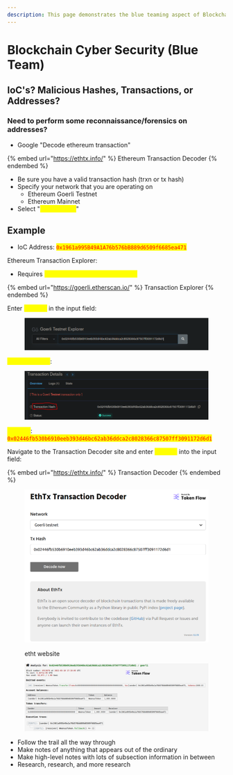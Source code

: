 ```yaml
---
description: This page demonstrates the blue teaming aspect of Blockchain cyber security
---
```


# Blockchain Cyber Security (Blue Team)

## IoC's? Malicious Hashes, Transactions, or Addresses?

### Need to perform some reconnaissance/forensics on addresses?

* Google "Decode ethereum transaction"

{% embed url="https://ethtx.info/" %}
Ethereum Transaction Decoder
{% endembed %}

* Be sure you have a valid transaction hash (trxn or tx hash)
* Specify your network that you are operating on
  * Ethereum Goerli Testnet
  * Ethereum Mainnet
* Select "<mark style="color:yellow;">Decode now</mark>"

## Example

* IoC Address: <mark style="color:red;">`0x1961a995B49A1A76b576bB889d6509f6685ea471`</mark>

Ethereum Transaction Explorer:

* Requires <mark style="color:yellow;">address, hash, block, token, etc.</mark>

{% embed url="https://goerli.etherscan.io/" %}
Transaction Explorer
{% endembed %}

Enter <mark style="color:yellow;">address</mark> in the input field:

<figure><img src="../.gitbook/assets/image.png" alt=""><figcaption></figcaption></figure>

<mark style="color:yellow;">Obtain Tx hash</mark>:

<figure><img src="../.gitbook/assets/image (1).png" alt=""><figcaption></figcaption></figure>

<mark style="color:yellow;">Tx Hash</mark>: <mark style="color:red;">`0x02446fb530b6910eeb393d46bc62ab36ddca2c8028366c87507ff3091172d6d1`</mark>

Navigate to the Transaction Decoder site and enter <mark style="color:yellow;">Tx hash</mark> into the input field:

{% embed url="https://ethtx.info/" %}
Transaction Decoder
{% endembed %}

<figure><img src="../.gitbook/assets/image (2) (2).png" alt=""><figcaption><p>etht website</p></figcaption></figure>

<figure><img src="../.gitbook/assets/image (1) (4).png" alt=""><figcaption></figcaption></figure>

* Follow the trail all the way through
* Make notes of anything that appears out of the ordinary
* Make high-level notes with lots of subsection information in between
* Research, research, and more research
